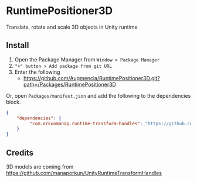 # RuntimePositioner3D

Translate, rotate and scale 3D objects in Unity runtime

## Install

1. Open the Package Manager from `Window > Package Manager`
2. `"+" button > Add package from git URL`
3. Enter the following
   * https://github.com/Augmencia/RuntimePositioner3D.git?path=/Packages/RuntimePositioner3D

Or, open `Packages/manifest.json` and add the following to the dependencies block.

```json
{
    "dependencies": {
         "com.orkunmanap.runtime-transform-handles": "https://github.com/Augmencia/RuntimePositioner3D.git?path=/Packages/RuntimePositioner3D"
    }
}
```

## Credits

3D models are coming from https://github.com/manaporkun/UnityRuntimeTransformHandles